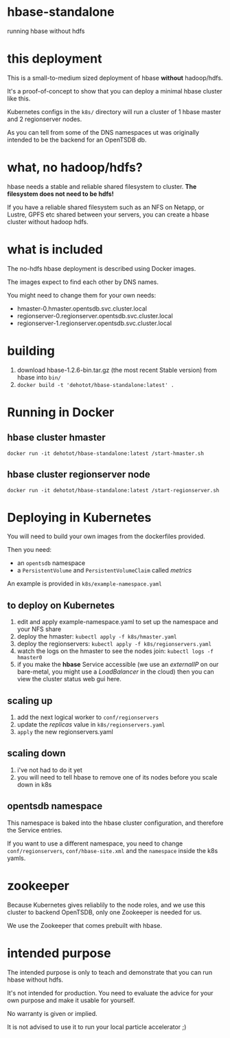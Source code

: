 # hbase-standalone
running hbase without hdfs

# this deployment
This is a small-to-medium sized deployment of hbase **without** hadoop/hdfs.

It's a proof-of-concept to show that you can deploy a minimal hbase cluster like this.

Kubernetes configs in the `k8s/` directory will run a cluster of 1 hbase master and 2 regionserver nodes.

As you can tell from some of the DNS namespaces ut was originally intended to be the backend for an OpenTSDB db.

# what, no hadoop/hdfs?
hbase needs a stable and reliable shared filesystem to cluster. **The filesystem does not need to be hdfs!**

If you have a reliable shared filesystem such as an NFS on Netapp, or Lustre, GPFS etc shared between your servers, you can create a hbase cluster without hadoop hdfs.

# what is included
The no-hdfs hbase deployment is described using Docker images.

The images expect to find each other by DNS names.

You might need to change them for your own needs:
* hmaster-0.hmaster.opentsdb.svc.cluster.local
* regionserver-0.regionserver.opentsdb.svc.cluster.local
* regionserver-1.regionserver.opentsdb.svc.cluster.local

# building
1. download hbase-1.2.6-bin.tar.gz (the most recent Stable version) from hbase into `bin/`
2. `docker build -t 'dehotot/hbase-standalone:latest' .`

# Running in Docker
## hbase cluster hmaster
`docker run -it dehotot/hbase-standalone:latest /start-hmaster.sh`

## hbase cluster regionserver node
`docker run -it dehotot/hbase-standalone:latest /start-regionserver.sh`

# Deploying in Kubernetes
You will need to build your own images from the dockerfiles provided.

Then you need:
* an `opentsdb` namespace
* a `PersistentVolume` and `PersistentVolumeClaim` called *metrics*

An example is provided in `k8s/example-namespace.yaml`

## to deploy on Kubernetes
1. edit and apply example-namespace.yaml to set up the namespace and your NFS share
2. deploy the hmaster: `kubectl apply -f k8s/hmaster.yaml`
3. deploy the regionservers: `kubectl apply -f k8s/regionservers.yaml`
4. watch the logs on the hmaster to see the nodes join: `kubectl logs -f hmaster0`
5. if you make the **hbase** Service accessible (we use an *externalIP* on our bare-metal, you might use a *LoadBalancer* in the cloud) then you can view the cluster status web gui here.

## scaling up
1. add the next logical worker to `conf/regionservers`
2. update the *replicas* value in `k8s/regionservers.yaml`
3. `apply` the new regionservers.yaml

## scaling down
1. i've not had to do it yet
2. you will need to tell hbase to remove one of its nodes before you scale down in k8s

## opentsdb namespace
This namespace is baked into the hbase cluster configuration, and therefore the Service entries.

If you want to use a different namespace, you need to change `conf/regionservers`, `conf/hbase-site.xml` and the `namespace` inside the k8s yamls.

# zookeeper
Because Kubernetes gives reliablily to the node roles, and we use this cluster to backend OpenTSDB, only one Zookeeper is needed for us.

We use the Zookeeper that comes prebuilt with hbase.


# intended purpose
The intended purpose is only to teach and demonstrate that you can run hbase without hdfs.

It's not intended for production. You need to evaluate the advice for your own purpose and make it usable for yourself.

No warranty is given or implied.

It is not advised to use it to run your local particle accelerator ;)
